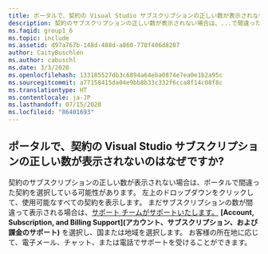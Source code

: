 ```yaml
---
title: ポータルで、契約の Visual Studio サブスクリプションの正しい数が表示されないのはなぜですか?
description: 契約のサブスクリプションの正しい数が表示されない場合は、...で間違った契約を選択している可能性があります。
ms.faqid: group1_6
ms.topic: include
ms.assetid: d97a767b-148d-488d-a860-778f406d8207
author: CaityBuschlen
ms.author: cabuschl
ms.date: 3/3/2020
ms.openlocfilehash: 133185527db3c6894a64eba0874e7ea0e1b2a95c
ms.sourcegitcommit: a77158415da04e9bb8b33c332f6cca8f14c08f8c
ms.translationtype: HT
ms.contentlocale: ja-JP
ms.lasthandoff: 07/15/2020
ms.locfileid: "86401693"
---
```

## <a name="why-is-the-portal-not-showing-the-correct-number-of-visual-studio-subscriptions-for-my-agreement"></a>ポータルで、契約の Visual Studio サブスクリプションの正しい数が表示されないのはなぜですか?

契約のサブスクリプションの正しい数が表示されない場合は、ポータルで間違った契約を選択している可能性があります。 左上のドロップダウンをクリックして、使用可能なすべての契約を表示します。 まだサブスクリプションの数が間違って表示される場合は、[サポート チームがサポートいたします。](https://visualstudio.microsoft.com/subscriptions/support/#talktous) **[Account, Subscription, and Billing Support]\(アカウント、サブスクリプション、および課金のサポート\)** を選択し、国または地域を選択します。 お客様の所在地に応じて、電子メール、チャット、または電話でサポートを受けることができます。

